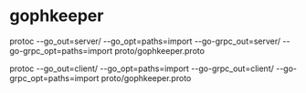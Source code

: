 # gophkeeper

protoc --go_out=server/ --go_opt=paths=import --go-grpc_out=server/ --go-grpc_opt=paths=import proto/gophkeeper.proto

protoc --go_out=client/ --go_opt=paths=import --go-grpc_out=client/ --go-grpc_opt=paths=import proto/gophkeeper.proto
